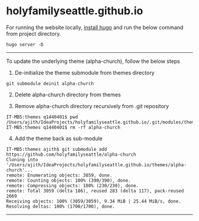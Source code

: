 # holyfamilyseattle.github.io


For running the website locally, [install hugo](https://gohugo.io/getting-started/installing/) and run the below command from project directory.

```
hugo server -D 
```

---

To update the underlying theme (alpha-church), follow the below steps

1. De-initialize the theme submodule from themes directory

```
git submodule deinit alpha-church
```

2. Delete alpha-church directory from themes

3. Remove alpha-church directory recursively from .git repository

```
IT-MB5:themes q1440401$ pwd
/Users/ajith/IdeaProjects/holyfamilyseattle.github.io/.git/modules/themes
IT-MB5:themes q1440401$ rm -rf alpha-church
```

4. Add the theme back as sub-module

```
IT-MB5:themes ajith$ git submodule add https://github.com/holyfamilyseattle/alpha-church
Cloning into '/Users/ajith/IdeaProjects/holyfamilyseattle.github.io/themes/alpha-church'...
remote: Enumerating objects: 3059, done.
remote: Counting objects: 100% (390/390), done.
remote: Compressing objects: 100% (230/230), done.
remote: Total 3059 (delta 186), reused 283 (delta 117), pack-reused 2669
Receiving objects: 100% (3059/3059), 9.34 MiB | 25.44 MiB/s, done.
Resolving deltas: 100% (1700/1700), done.
```

---


